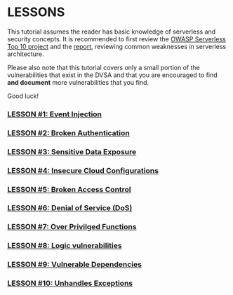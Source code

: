 # LESSONS
This tutorial assumes the reader has basic knowledge of serverless and security concepts. It is recommended to first review the [OWASP Serverless Top 10 project](https://www.owasp.org/index.php?title=OWASP_Serverless_Top_10_Project) and the [report](https://github.com/OWASP/Serverless-Top-10-Project/), reviewing common weaknesses in serverless architecture.

Please also note that this tutorial covers only a small portion of the vulnerabilities that exist in the DVSA and that you are encouraged to find **and document** more vulnerabilities that you find.

Good luck!


### [LESSON #1: Event Injection](LESSONS/LESSON_01.md)
### [LESSON #2: Broken Authentication](LESSONS/LESSON_02.md)
### [LESSON #3: Sensitive Data Exposure](LESSONS/LESSON_03.md)
### [LESSON #4: Insecure Cloud Configurations](LESSONS/LESSON_04.md)
### [LESSON #5: Broken Access Control](LESSONS/LESSON_05.md)
### [LESSON #6: Denial of Service (DoS)](LESSONS/LESSON_06.md)
### [LESSON #7: Over Privilged Functions ](LESSONS/LESSON_07.md)
### [LESSON #8: Logic vulnerabilities](LESSONS/LESSON_08.md)
### [LESSON #9: Vulnerable Dependencies](LESSONS/LESSON_09.md)
### [LESSON #10: Unhandles Exceptions](LESSONS/LESSON_10.md)

